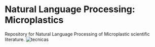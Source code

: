 # Natural Language Processing: Microplastics
Repository for Natural Language Processing of Microplastic scientific literature.
![tecnicas](https://github.com/Karl-Marcos/NLP_microplastics/assets/106620307/d9de0a3f-360b-4c3d-93b5-5a0e83bfa70f)
